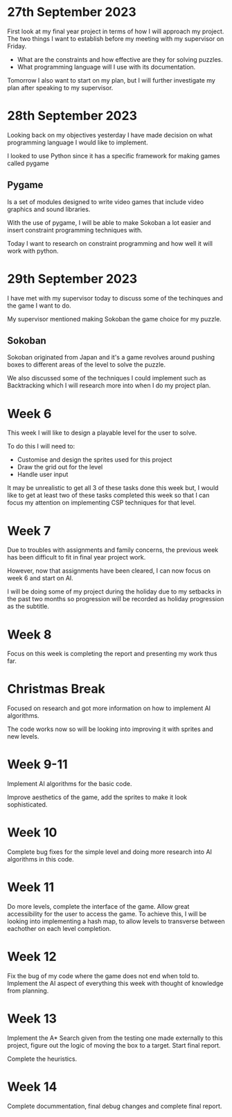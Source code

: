 # 27th September 2023
First look at my final year project in terms of how I will approach my project.
The two things I want to establish before my meeting with my supervisor on Friday.

* What are the constraints and how effective are they for solving puzzles.
* What programming language will I use with its documentation.

Tomorrow I also want to start on my plan, but I will further investigate my plan after speaking to my supervisor.

# 28th September 2023
Looking back on my objectives yesterday I have made decision on what programming language I would like to implement.

I looked to use Python since it has a specific framework for making games called pygame

## Pygame
Is a set of modules designed to write video games that include video graphics and sound libraries.

With the use of pygame, I will be able to make Sokoban a lot easier and insert constraint programming techniques with.

Today I want to research on constraint programming and how well it will work with python.

# 29th September 2023
I have met with my supervisor today to discuss some of the techinques and the game I want to do.

My supervisor mentioned making Sokoban the game choice for my puzzle.

## Sokoban
Sokoban originated from Japan and it's a game revolves around pushing boxes to different areas of the level to solve the puzzle.

We also discussed some of the techniques I could implement such as Backtracking which I will research more into when I do my project plan.

# Week 6
This week I will like to design a playable level for the user to solve.

To do this I will need to:

* Customise and design the sprites used for this project
* Draw the grid out for the level
* Handle user input

It may be unrealistic to get all 3 of these tasks done this week but, I would like to get at least two of these tasks completed this week so that I can focus my attention on implementing CSP techniques for that level.

# Week 7
Due to troubles with assignments and family concerns, the previous week has been difficult to fit in final year project work.

However, now that assignments have been cleared, I can now focus on week 6 and start on AI.

I will be doing some of my project during the holiday due to my setbacks in the past two months so progression will be recorded as holiday progression as the subtitle.

# Week 8
Focus on this week is completing the report and presenting my work thus far.

# Christmas Break 
Focused on research and got more information on how to implement AI algorithms.

The code works now so will be looking into improving it with sprites and new levels.

# Week 9-11
Implement AI algorithms for the basic code.

Improve aesthetics of the game, add the sprites to make it look sophisticated.

# Week 10
Complete bug fixes for the simple level and doing more research into AI algorithms in this code.

# Week 11
Do more levels, complete the interface of the game. Allow great accessibility for the user to access the game. 
To achieve this, I will be looking into implementing a hash map, to allow levels to transverse between eachother on each level completion.

# Week 12
Fix the bug of my code where the game does not end when told to. Implement the AI aspect of everything this week with thought of knowledge from planning.

# Week 13
Implement the A* Search given from the testing one made externally to this project, figure out the logic of moving the box to a target. Start final report.

Complete the heuristics.

# Week 14
Complete docummentation, final debug changes and complete final report.